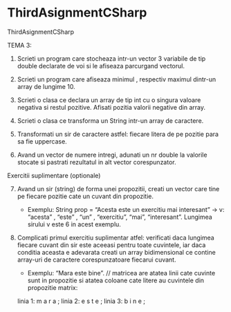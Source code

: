 # ThirdAsignmentCSharp
 ThirdAsignmentCSharp

TEMA 3:

1. Scrieti un program care stocheaza intr-un vector 3 variabile de tip double declarate de voi si le afiseaza parcurgand vectorul.

2. Scrieti un program care afiseaza minimul , respectiv maximul dintr-un array de lungime 10.

3. Scrieti o clasa ce declara un array de tip int cu o singura valoare negativa si restul pozitive. Afisati pozitia valorii negative din array.

4. Scrieti o clasa ce transforma un String intr-un array de caractere.

5. Transformati un sir de caractere astfel: fiecare litera de pe pozitie para sa fie uppercase. 

6. Avand un vector de numere intregi, adunati un nr double la valorile stocate si pastrati rezultatul in alt vector corespunzator.


Exercitii suplimentare (optionale)

7. Avand un sir (string) de forma unei propozitii, creati un vector care tine pe fiecare pozitie cate un cuvant din propozitie. 
     - Exemplu: String prop = “Acesta este un exercitiu mai interesant” -> v: “acesta” , “este” , “un” , “exercitiu”, “mai”, “interesant”. Lungimea sirului v este 6 in acest exemplu.

8. Complicati primul exercitiu suplimentar atfel: verificati daca lungimea fiecare cuvant din sir este aceeasi pentru toate cuvintele, iar daca conditia aceasta e adevarata creati un array bidimensional ce contine array-uri de caractere corespunzatoare fiecarui cuvant. 
     - Exemplu: “Mara este bine”.
// matricea are atatea linii cate cuvinte sunt in propozitie si atatea coloane cate litere au cuvintele din propozitie
matrix:

	linia 1: m a r a ;
	linia 2: e s t e ;
	linia 3: b i n e ;

